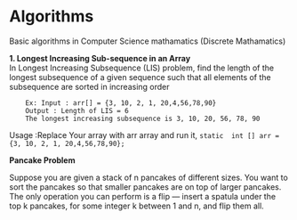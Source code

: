 # Algorithms
Basic algorithms in Computer Science mathamatics (Discrete Mathamatics)

<b>1. Longest Increasing Sub-sequence in an Array</b></br>
    In Longest Increasing Subsequence (LIS) problem, find the length of the longest subsequence of a
    given sequence such that all elements of the subsequence are sorted in increasing order
        
        Ex: Input : arr[] = {3, 10, 2, 1, 20,4,56,78,90}
        Output : Length of LIS = 6
        The longest increasing subsequence is 3, 10, 20, 56, 78, 90
    
  
   Usage :Replace Your array with arr array and run it, `static  int [] arr ={3, 10, 2, 1, 20,4,56,78,90};`


<b>Pancake Problem</b>

Suppose you are given a stack of n pancakes of different sizes. You want to sort the
pancakes so that smaller pancakes are on top of larger pancakes. The only operation you
can perform is a flip — insert a spatula under the top k pancakes, for some integer k
between 1 and n, and flip them all.
